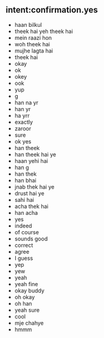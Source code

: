 ## intent:confirmation.yes

- haan bilkul
- theek hai yeh theek hai
- mein raazi hon
- woh theek hai
- mujhe lagta hai
- theek hai
- okay
- ok
- okey
- ook
- yup
- g
- han na yr
- han yr
- ha yrr
- exactly
- zaroor
- sure
- ok yes
- han theek
- han theek hai ye
- haan yehi hai
- han g
- han thek
- han bhai
- jnab thek hai ye
- drust hai ye
- sahi hai
- acha thek hai
- han acha
- yes
- indeed
- of course
- sounds good
- correct
- agree
- I guess
- yep
- yew
- yeah 
- yeah fine
- okay buddy
- oh okay
- oh han
- yeah sure
- cool
- mje chahye
- hmmm